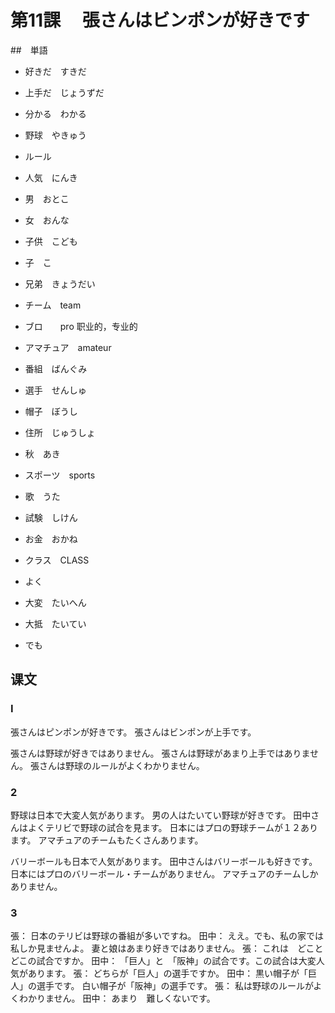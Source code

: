 # 第11課　 張さんはビンポンが好きです

##　単語

* 好きだ　すきだ
* 上手だ　じょうずだ

* 分かる　わかる

* 野球　やきゅう
* ルール
* 人気　にんき
* 男　おとこ
* 女　おんな
* 子供　こども
* 子　こ
* 兄弟　きょうだい
* チーム　team
* ブロ　　pro 职业的，专业的
* アマチュア　amateur 
* 番組　ばんぐみ
* 選手　せんしゅ
* 帽子　ぼうし
* 住所　じゅうしょ
* 秋　あき
* スポーツ　sports
* 歌　うた
* 試験　しけん
* お金　おかね
* クラス　CLASS
 
* よく
* 大変　たいへん
* 大抵　たいてい
* でも

## 课文

### I

張さんはピンポンが好きです。
張さんはビンポンが上手です。

張さんは野球が好きではありません。
張さんは野球があまり上手ではありません。
張さんは野球のルールがよくわかりません。


### 2

野球は日本で大変人気があります。
男の人はたいてい野球が好きです。
田中さんはよくテリビで野球の試合を見ます。
日本にはプロの野球チームが１２あります。
アマチュアのチームもたくさんあります。

バリーボールも日本で人気があります。
田中さんはバリーボールも好きです。
日本にはプロのバリーボール・チームがありません。
アマチュアのチームしかありません。

### 3

張：    日本のテリビは野球の番組が多いですね。
田中：  ええ。でも、私の家では私しか見ませんよ。
        妻と娘はあまり好きではありません。
張：    これは　どこと　どこの試合ですか。
田中：  「巨人」と　「阪神」の試合です。この試合は大変人気があります。
張：    どちらが「巨人」の選手ですか。
田中：   黒い帽子が「巨人」の選手です。
        白い帽子が「阪神」の選手です。
張：    私は野球のルールがよくわかりません。
田中：  あまり　難しくないです。
